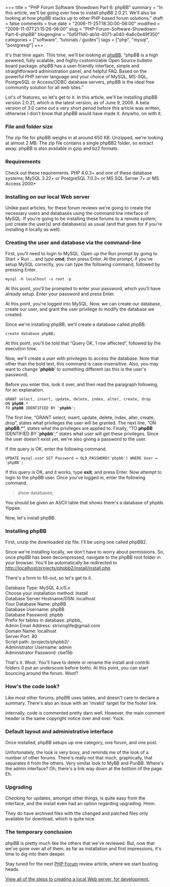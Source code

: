 +++
title = "PHP Forum Software Showdown Part 6: phpBB"
summary = "In this article, we'll be going over how to install phpBB 2.0.21.  We'll also be looking at how phpBB stacks up to other PHP-based forum solutions."
draft = false
comments = true
date = "2006-11-25T18:30:00-06:00"
modified = "2009-11-07T21:15:26-06:00"
slug = "PHP-Forum-Software-Showdown-Part-6-phpBB"
blogengine = "0d5f11d0-ab1d-4071-a040-6a6c0e49f350"
categories = ["software", "tutorials / guides"]
tags = ["php", "mysql", "postgresql"]
+++

<p>It's that time again. This time, we'll be looking at <a rel="external" href="http://www.phpbb.com/">phpBB</a>. &ldquo;phpBB is a high powered, fully scalable, and highly customizable Open Source bulletin board package. phpBB has a user-friendly interface, simple and straightforward administration panel, and helpful FAQ. Based on the powerful PHP server language and your choice of MySQL, MS-SQL, PostgreSQL or Access/ODBC database servers, phpBB is the ideal free community solution for all web sites.&rdquo;</p>
<p>Lot's of features, so let's get to it. In this article, we'll be installing phpBB version 2.0.21, which is the latest version, as of June 9, 2006. A beta version of 3.0 came out a very short period before this article was written, otherwise I don't know that phpBB would have made it. Anywho, on with it.</p>
<h3>File and folder size</h3>
<p>The zip file for phpBB weighs in at around 650 KB. Unzipped, we're looking at almost 2 MB. The zip file contains a single phpBB2 folder, so extract away. phpBB is also available in gzip and bz2 formats.</p>
<h3>Requirements</h3>
<p>Check out these requirements. PHP 4.0.3+ and one of these database systems; MySQL 3.22+ or PostgreSQL 7.0.3+ or MS SQL Server 7+ or MS Access 2000+</p>
<h3>Installing on our local Web server</h3>
<p>Unlike past articles, for these forum reviews we're going to create the necessary users and databases using the command line interface of MySQL. If you're going to be installing these forums to a remote system, just create the user(s) and database(s) as usual (and that goes for if you're installing it locally as well).</p>
<h3>Creating the user and database via the command-line</h3>
<p>First, you'll need to login to MySQL. Open up the Run prompt by going to Start &gt; Run ... and type <strong>cmd</strong>, then press Enter. At the prompt, if you've setup MySQL correctly, you can type the following command, followed by pressing Enter.</p>
<pre class="code"><code class="powershell">mysql -h localhost -u root -p</code></pre>
<p>At this point, you'll be prompted to enter your password, which you'll have already setup. Enter your password and press Enter.</p>
<p>At this point, you're logged into MySQL. Now, we can create our database, create our user, and grant the user privilege to modify the database we created.</p>
<p>Since we're installing phpBB, we'll create a database called phpBB.</p>
<pre class="code"><code class="sql">create database phpBB;</code></pre>
<p>At this point, you'll be told that &ldquo;Query OK, 1 row affected&rdquo;, followed by the execution time.</p>
<p>Now, we'll create a user with privileges to access the database. Note that other than the bold text, this command is case-insensitive. Also, you may want to change '<strong>phpbb</strong>' to something different (as this is the user's password).</p>
<p>Before you enter this, look it over, and then read the paragraph following, for an explanation.</p>
<pre class="code"><code class="sql">GRANT select, insert, update, delete, index, alter, create, drop
ON <strong>phpBB</strong>.*
TO <strong>phpBB</strong> IDENTIFIED BY '<strong>phpbb</strong>';</code></pre>
<p>The first line, &ldquo;GRANT select, insert, update, delete, index, alter, create, drop&rdquo;, states what privileges the user will be granted. The next line, &ldquo;ON <strong>phpBB</strong>.*&rdquo;, states what the privileges are applied to. Finally, &ldquo;TO <strong>phpBB</strong> IDENTIFIED BY '<strong>phpbb</strong>';&rdquo; states what user will get these privileges. Since the user doesn't exist yet, we're also giving a password to the user.</p>
<p>If the query is OK, enter the following command.</p>
<pre class="code"><code class="sql">UPDATE mysql.user SET Password = OLD_PASSWORD('phpbb') WHERE User = 'phpBB';</code></pre>
<p>If this query is OK, and it works, type <strong>exit</strong>, and press Enter. Now attempt to login to the phpBB user. Once you've logged in, enter the following command.</p>
<blockquote>
<p>show databases;</p>
</blockquote>
<p>You should be given an ASCII table that shows there's a database of phpbb. Yippee.</p>
<p>Now, let's install phpBB.</p>
<h3>Installing phpBB</h3>
<p>First, unzip the downloaded zip file. I'll be using one called phpBB2.<!--adsense--></p>
<p>Since we're installing locally, we don't have to worry about permissions. So, once phpBB has been decompressed, navigate to the phpBB root folder in your browser. You'll be automatically be redirected to <a href="http://localhost/projects/phpbb2/install/install.php">http://localhost/projects/phpbb2/install/install.php</a></p>
<p>There's a form to fill-out, so let's get to it.</p>
<p>Database Type: MySQL 4.x/5.x<br />Choose your installation method: Install<br />Database Server Hostname/DSN: localhost<br />Your Database Name: phpBB<br />Database Username: phpBB<br />Database Password: phpbb<br />Prefix for tables in database: phpbb_<br />Admin Email Address: strivinglife@gmail.com<br />Domain Name: localhost<br />Server Port: 80<br />Script path: /projects/phpbb2/<br />Administrator Username: admin<br />Administrator Password: cbe15b</p>
<p>That's it. Woot. You'll have to delete or rename the install and contrib folders (I put an underscore before both). At this point, you can start bouncing around the forum. Woot?</p>
<h3>How's the code look?</h3>
<p>Like most other forums, phpBB uses tables, and doesn't care to declare a summary. There's also an issue with an 'invalid' target for the footer link.<!--adsense--></p>
<p>Internally, code is commented pretty darn well. However, the main comment header is the same copyright notice over and over. Yuck.</p>
<h3>Default layout and administrative interface</h3>
<p>Once installed, phpBB setups up one category, one forum, and one post.</p>
<p>Unfortunately, the look is very boxy, and reminds me of the look of a number of other forums. There's really not that much, graphically, that separates it from the others. Very similar look to MyBB and PunBB. Where's the admin interface? Oh, there's a link way down at the bottom of the page. Eh.</p>
<h3>Upgrading</h3>
<p>Checking for updates, amongst other things, is quite easy from the interface, and the install even had an option regarding upgrading. Hmm.</p>
<p>They do have archived files with the changed and patched files only available for download, which is quite nice.</p>
<h3>The temporary conclusion</h3>
<p>phpBB is pretty much like the others that we've reviewed. But, now that we've gone over all of them, as far as installation and first impressions, it's time to dig into them deeper.</p>
<p>Stay tuned for the next <a href="/words/post/PHP-Forum-Software-Showdown.aspx">PHP Forum</a> review article, where we start busting heads.</p>
<p><a href="/local-apache-server/">View all of the steps to creating a local Web server, for development.</a></p>
